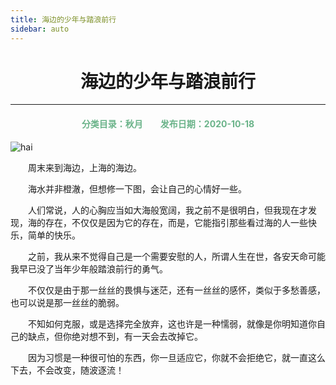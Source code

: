 ```yaml
---
title: 海边的少年与踏浪前行
sidebar: auto
---
```


# <center>海边的少年与踏浪前行</center>

***

<center>
<font color =#6AB389> 
<h4>分类目录：秋月&emsp;&emsp;发布日期：2020-10-18</h4>
</font>
</center>

<img :src="$withBase('/hai.jpg')" alt="hai">
<br>

&emsp;&emsp;周末来到海边，上海的海边。

&emsp;&emsp;海水并非橙澈，但想修一下图，会让自己的心情好一些。

&emsp;&emsp;人们常说，人的心胸应当如大海般宽阔，我之前不是很明白，但我现在才发现，海的存在，不仅仅是因为它的存在，而是，它能指引那些看过海的人一些快乐，简单的快乐。

&emsp;&emsp;之前，我从来不觉得自己是一个需要安慰的人，所谓人生在世，各安天命可能我早已没了当年少年般踏浪前行的勇气。

&emsp;&emsp;不仅仅是由于那一丝丝的畏惧与迷茫，还有一丝丝的感怀，类似于多愁善感，也可以说是那一丝丝的脆弱。

&emsp;&emsp;不知如何克服，或是选择完全放弃，这也许是一种懦弱，就像是你明知道你自己的缺点，但你绝对想不到，有一天会去改掉它。

&emsp;&emsp;因为习惯是一种很可怕的东西，你一旦适应它，你就不会拒绝它，就一直这么下去，不会改变，随波逐流！